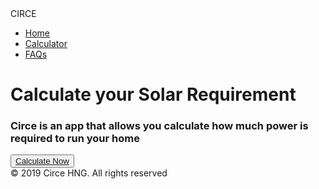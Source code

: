 <!DOCTYPE html>
<html lang="en-US">
    <head>
        <meta charset="UTF-8">
        <meta name="viewport" content ="width=device-width, initial-scale=1.0">
        <meta http-equiv="X_UA_compatible" content="ie-edge">
        <link rel="stylesheet" href="./css/style.css">
        <title>Circe Solar Calculator</title>
    </head>
    <div id="page">
        <nav>
            CIRCE
        </nav>
        <body>
        <div id="topNav" class="navigation">
                <span id="closebtn" onclick="navToggle()">
                    <span class="line1"></span>
                    <span class="line2"></span>
                    <span class="line3"></span>
                </span>
              <div class="logo">
                <img src=""/>
              </div>
              <ul class="menulist">
                  <li><a class="menuitems" href="index.html">Home</a></li>
                <li><a class="menuitems" href="calculate.html">Calculator</a></li>		
                <li><a class="menuitems" href="faq.html">FAQs</a></li>
              </ul>			
              </div>
              <div id="drop"></div>
            <h1> Calculate your Solar Requirement</h1>
            <h3>Circe is an app that allows you calculate 
                how much power is required to run your home</h3>
                <button id="but"><div id="calc"><a href="calculate.html">Calculate <label id="now">Now</label></a></div></button>
                <footer>
                        &copy; 2019 Circe HNG. All rights reserved
                </footer>
              </div>
                <script type="text/javascript" src="./js/script.js"></script>
        </body>
</html>